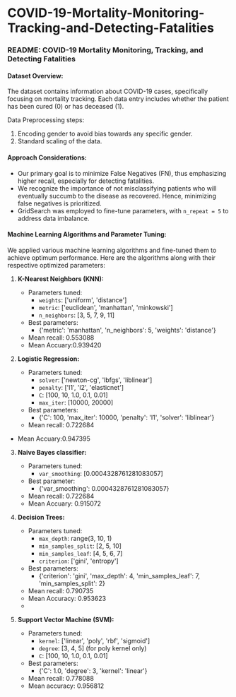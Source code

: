 # COVID-19-Mortality-Monitoring-Tracking-and-Detecting-Fatalities
### README: COVID-19 Mortality Monitoring, Tracking, and Detecting Fatalities

#### Dataset Overview:

The dataset contains information about COVID-19 cases, specifically focusing on mortality tracking. Each data entry includes whether the patient has been cured (0) or has deceased (1). 

Data Preprocessing steps:
1. Encoding gender to avoid bias towards any specific gender.
2. Standard scaling of the data.

#### Approach Considerations:
- Our primary goal is to minimize False Negatives (FN), thus emphasizing higher recall, especially for detecting fatalities. 
- We recognize the importance of not misclassifying patients who will eventually succumb to the disease as recovered. Hence, minimizing false negatives is prioritized.
- GridSearch was employed to fine-tune parameters, with `n_repeat = 5` to address data imbalance.

#### Machine Learning Algorithms and Parameter Tuning:

We applied various machine learning algorithms and fine-tuned them to achieve optimum performance. Here are the algorithms along with their respective optimized parameters:

1. **K-Nearest Neighbors (KNN):**
   - Parameters tuned:
     - `weights`: ['uniform', 'distance']
     - `metric`: ['euclidean', 'manhattan', 'minkowski']
     - `n_neighbors`: [3, 5, 7, 9, 11]
   - Best parameters: 
     - {'metric': 'manhattan', 'n_neighbors': 5, 'weights': 'distance'}
   - Mean recall: 0.553088
   - Mean Accuary:0.939420

2. **Logistic Regression:**
   - Parameters tuned:
     - `solver`: ['newton-cg', 'lbfgs', 'liblinear']
     - `penalty`: ['l1', 'l2', 'elasticnet']
     - `C`: [100, 10, 1.0, 0.1, 0.01]
     - `max_iter`: [10000, 20000]
   - Best parameters: 
     - {'C': 100, 'max_iter': 10000, 'penalty': 'l1', 'solver': 'liblinear'}
   - Mean recall: 0.722684
  - Mean Accuary:0.947395
    
3. **Naive Bayes classifier:**
   - Parameters tuned:
     - `var_smoothing`: [0.0004328761281083057]
   - Best parameter:
     - {'var_smoothing': 0.0004328761281083057}
   - Mean recall: 0.722684
   - Mean Accuary: 0.915072

4. **Decision Trees:**
   - Parameters tuned:
     - `max_depth`: range(3, 10, 1)
     - `min_samples_split`: [2, 5, 10]
     - `min_samples_leaf`: [4, 5, 6, 7]
     - `criterion`: ['gini', 'entropy']
   - Best parameters:
     - {'criterion': 'gini', 'max_depth': 4, 'min_samples_leaf': 7, 'min_samples_split': 2}
   - Mean recall: 0.790735
   - Mean Accuracy: 0.953623
   - 
5. **Support Vector Machine (SVM):**
   - Parameters tuned:
     - `kernel`: ['linear', 'poly', 'rbf', 'sigmoid']
     - `degree`: [3, 4, 5] (for poly kernel only)
     - `C`: [100, 10, 1.0, 0.1, 0.01]
   - Best parameters:
     - {'C': 1.0, 'degree': 3, 'kernel': 'linear'}
   - Mean recall: 0.778088
   - Mean accuracy: 0.956812


